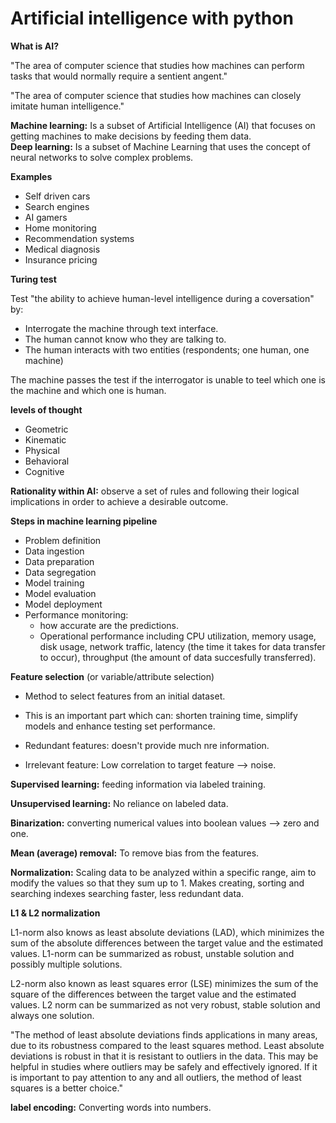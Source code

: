 # Artificial intelligence with python

**What is AI?**

"The area of computer science that studies how machines can perform tasks that would normally require a sentient angent."

"The area of computer science that studies how machines can closely imitate human intelligence."


**Machine learning:** Is a subset of Artificial Intelligence (AI) that focuses on getting machines to make decisions by feeding them data.  
**Deep learning:** Is a subset of Machine Learning that uses the concept of neural networks to solve complex problems.

**Examples**

- Self driven cars  
- Search engines  
- AI gamers  
- Home monitoring  
- Recommendation systems  
- Medical diagnosis  
- Insurance pricing

**Turing test**

Test "the ability to achieve human-level intelligence during a coversation" by:

- Interrogate the machine through text interface.  
- The human cannot know who they are talking to.  
- The human interacts with two entities (respondents; one human, one machine)  

The machine passes the test if the interrogator is unable to teel which one is the machine and which one is human.

**levels of thought**

- Geometric  
- Kinematic  
- Physical  
- Behavioral  
- Cognitive  

**Rationality within AI:** observe a set of rules and following their logical implications in order to achieve a desirable outcome. 

**Steps in machine learning pipeline**

- Problem definition  
- Data ingestion  
- Data preparation  
- Data segregation  
- Model training  
- Model evaluation  
- Model deployment  
- Performance monitoring:  
	- how accurate are the predictions.
	- Operational performance including CPU utilization, memory usage, disk usage, network traffic, latency (the time it takes for data transfer to occur), throughput (the amount of data succesfully transferred).


**Feature selection** (or variable/attribute selection)

- Method to select features from an initial dataset.  
- This is an important part which can: shorten training time, simplify models and enhance testing set performance.

- Redundant features: doesn't provide much nre information.  
- Irrelevant feature: Low correlation to target feature --> noise.

**Supervised learning:** feeding information via labeled training.

**Unsupervised learning:** No reliance on labeled data.

**Binarization:** converting numerical values into boolean values --> zero and one.

**Mean (average) removal:** To remove bias from the features. 

**Normalization:** Scaling data to be analyzed within a specific range, aim to modify the values so that they sum up to 1. Makes creating, sorting and searching indexes searching faster, less redundant data.

**L1 & L2 normalization**

L1-norm also knows as least absolute deviations (LAD), which minimizes the sum of the absolute differences between the target value and the estimated values.
L1-norm can be summarized as robust, unstable solution and possibly multiple solutions.

L2-norm also known as least squares error (LSE) minimizes the sum of the square of the differences between the target value and the estimated values.
L2 norm can be summarized as not very robust, stable solution and always one solution.

"The method of least absolute deviations finds applications in many areas, due to its robustness compared to the least squares method. Least absolute deviations is robust in that it is resistant to outliers in the data. This may be helpful in studies where outliers may be safely and effectively ignored. If it is important to pay attention to any and all outliers, the method of least squares is a better choice."

**label encoding:** Converting words into numbers.

